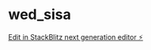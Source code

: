 # wed_sisa

[Edit in StackBlitz next generation editor ⚡️](https://stackblitz.com/~/github.com/dducanh13-ops/wed_sisa)